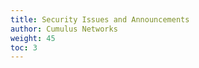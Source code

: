 ```yaml
---
title: Security Issues and Announcements
author: Cumulus Networks
weight: 45
toc: 3
---
```

<!--
Subscribe to the NVIDIA {{<exlink url="https://lists.cumulusnetworks.com/listinfo/cumulus-security-announce" text="security announcements mailing list">}} to learn about these issues as soon as the team posts them.
-->